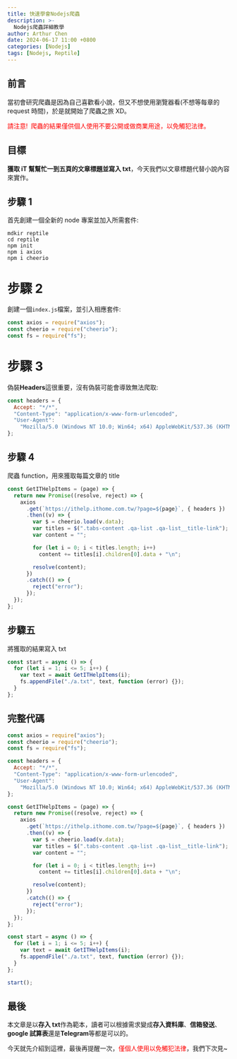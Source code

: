 ```yaml
---
title: 快速學會Nodejs爬蟲
description: >-
  Nodejs爬蟲詳細教學
author: Arthur Chen
date: 2024-06-17 11:00 +0800
categories: [Nodejs]
tags: [Nodejs, Reptile]
---
```


## 前言

當初會研究爬蟲是因為自己喜歡看小說，但又不想使用瀏覽器看(不想等每章的 request 時間)，於是就開始了爬蟲之旅 XD。

<font color="red">請注意!&ensp;爬蟲的結果僅供個人使用不要公開或做商業用途，以免觸犯法律。</font>

## 目標

**獲取 iT 幫幫忙一到五頁的文章標題並寫入 txt**，今天我們以文章標題代替小說內容來實作。

## 步驟 1

首先創建一個全新的 node 專案並加入所需套件:

```console
mdkir reptile
cd reptile
npm init
npm i axios
npm i cheerio
```

# 步驟 2

創建一個`index.js`檔案，並引入相應套件:

```js
const axios = require("axios");
const cheerio = require("cheerio");
const fs = require("fs");
```

# 步驟 3

偽裝**Headers**這很重要，沒有偽裝可能會導致無法爬取:

```js
const headers = {
  Accept: "*/*",
  "Content-Type": "application/x-www-form-urlencoded",
  "User-Agent":
    "Mozilla/5.0 (Windows NT 10.0; Win64; x64) AppleWebKit/537.36 (KHTML, like Gecko) Chrome/126.0.0.0 Safari/537.36"
};
```

## 步驟 4

爬蟲 function，用來獲取每篇文章的 title

```js
const GetITHelpItems = (page) => {
  return new Promise((resolve, reject) => {
    axios
      .get(`https://ithelp.ithome.com.tw/?page=${page}`, { headers })
      .then((v) => {
        var $ = cheerio.load(v.data);
        var titles = $(".tabs-content .qa-list .qa-list__title-link");
        var content = "";

        for (let i = 0; i < titles.length; i++)
          content += titles[i].children[0].data + "\n";

        resolve(content);
      })
      .catch(() => {
        reject("error");
      });
  });
};
```

## 步驟五

將獲取的結果寫入 txt

```js
const start = async () => {
  for (let i = 1; i <= 5; i++) {
    var text = await GetITHelpItems(i);
    fs.appendFile("./a.txt", text, function (error) {});
  }
};
```

## 完整代碼

```js
const axios = require("axios");
const cheerio = require("cheerio");
const fs = require("fs");

const headers = {
  Accept: "*/*",
  "Content-Type": "application/x-www-form-urlencoded",
  "User-Agent":
    "Mozilla/5.0 (Windows NT 10.0; Win64; x64) AppleWebKit/537.36 (KHTML, like Gecko) Chrome/126.0.0.0 Safari/537.36"
};

const GetITHelpItems = (page) => {
  return new Promise((resolve, reject) => {
    axios
      .get(`https://ithelp.ithome.com.tw/?page=${page}`, { headers })
      .then((v) => {
        var $ = cheerio.load(v.data);
        var titles = $(".tabs-content .qa-list .qa-list__title-link");
        var content = "";

        for (let i = 0; i < titles.length; i++)
          content += titles[i].children[0].data + "\n";

        resolve(content);
      })
      .catch(() => {
        reject("error");
      });
  });
};

const start = async () => {
  for (let i = 1; i <= 5; i++) {
    var text = await GetITHelpItems(i);
    fs.appendFile("./a.txt", text, function (error) {});
  }
};

start();
```

## 最後

本文章是以**存入 txt**作為範本，讀者可以根據需求變成**存入資料庫**、**信箱發送**、**google 試算表**還是**Telegram**等都是可以的。

今天就先介紹到這裡，最後再提醒一次，<font color="red">僅個人使用以免觸犯法律</font>，我們下次見~
